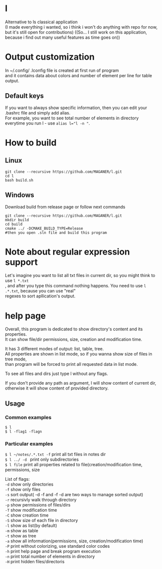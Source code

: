 # l
Alternative to ls classical application<br>
(I made everything i wanted, so i think i won't do anything with repo for now, but it's still open for contributions)
((So... I still work on this application, because i find out many useful features as time goes on))

# Output customization
In ~/.config/ .lconfig file is created at first run of program<br>
and it contains data about colors and number of element per line for table output.<br>

## Default keys
If you want to always show specific information, then you can edit your .bashrc file and simply add alias.<br>
For example, you want to see total number of elements in directory everytime you run l - use ```alias l="l -n "```.

# How to build
## Linux
```
git clone --recursive https://github.com/MAGANER/l.git
cd l
bash build.sh
```

## Windows
Download build from release page or follow next commands 
```
git clone --recursive https://github.com/MAGANER/l.git
mkdir build
cd build
cmake ../ -DCMAKE_BUILD_TYPE=Release
#then you open .sln file and build this program
```

# Note about regular expression support
Let's imagine you want to list all txt files in current dir, so you might think to use ```l *.txt```<br>,
and after you type this command nothing happens. You need to use ```l .*.txt```, because you can use "real"<br>
regexes to sort apllication's output.<br> 

# help page
Overall, this program is dedicated to show directory's content and its properties.<br>
It can show file/dir permissions, size, creation and modification time.<br>

It has 3 different modes of output: list, table, tree.<br>
All properties are shown in list mode, so if you wanna show size of files in tree mode,<br>
than program will be forced to print all requested data in list mode.<br>

To see all files and dirs just type l without any flags.<br>

If you don't provide any path as argument, l will show content of current dir,<br>
otherwise it will show content of provided directory.<br>

## Usage
### Common examples
```$ l```<br>
```$ l -flag1 -flagn```<br>

### Particular examples
```$ l ~/notes/.*.txt -f``` print all txt files in notes dir<br>
```$ l ../ -d ``` print only subdirectories<br>
```$ l file``` print all properties related to file(creation/modification time, permissions, size<br>

List of flags:<br>
```-d``` show only directories<br>
```-f``` show only files<br>
```-s``` sort output( -d -f and -f -d are two ways to manage sorted output)<br>
```-r``` recursivly walk through directory<br>
```-p``` show permissions of files/dirs<br>
```-T``` show modification time<br>
```-C``` show creation time<br>
```-S``` show size of each file in directory<br>
```-l``` show as list(by default)<br>
```-m``` show as table<br>
```-t``` show as tree<br>
```-a``` show all information(permissions, size, creation/modification time)<br>
```-P``` print without colorizing, use standard color codes<br>
```-h``` print help page and break program execution<br>
```-n``` print total number of elements in directory<br>
```-H``` print hidden files/directoris<br>
